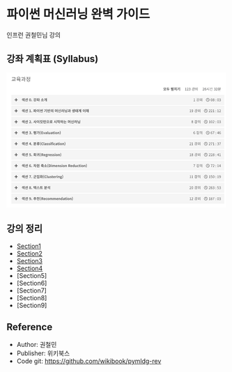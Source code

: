 # 파이썬 머신러닝 완벽 가이드
인프런 권철민님 강의<br>

## 강좌 계획표 (Syllabus)
![syllabus](../../../img/ml_guide.png)

## 강의 정리
- [Section1](https://velog.io/@gjtang/%ED%8C%8C%EC%9D%B4%EC%8D%AC-%EB%A8%B8%EC%8B%A0%EB%9F%AC%EB%8B%9D-%EC%99%84%EB%B2%BD-%EA%B0%80%EC%9D%B4%EB%93%9C-Section1)
- [Section2](https://velog.io/@gjtang/%ED%8C%8C%EC%9D%B4%EC%8D%AC-%EB%A8%B8%EC%8B%A0%EB%9F%AC%EB%8B%9D-%EC%99%84%EB%B2%BD-%EA%B0%80%EC%9D%B4%EB%93%9C-Section2)
- [Section3](https://velog.io/@gjtang/%ED%8C%8C%EC%9D%B4%EC%8D%AC-%EB%A8%B8%EC%8B%A0%EB%9F%AC%EB%8B%9D-%EC%99%84%EB%B2%BD-%EA%B0%80%EC%9D%B4%EB%93%9C-Section3)
- [Section4](https://velog.io/@gjtang/%ED%8C%8C%EC%9D%B4%EC%8D%AC-%EB%A8%B8%EC%8B%A0%EB%9F%AC%EB%8B%9D-%EC%99%84%EB%B2%BD-%EA%B0%80%EC%9D%B4%EB%93%9C-Section4)
- [Section5]
- [Section6]
- [Section7]
- [Section8]
- [Section9]

## Reference
- Author: 권철민
- Publisher: 위키북스
- Code git: https://github.com/wikibook/pymldg-rev